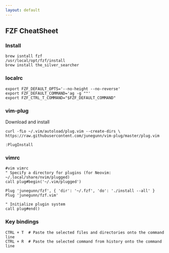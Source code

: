 ```yaml
---
layout: default
---
```

FZF CheatSheet
---

### Install
	brew isntall fzf
	/usr/local/opt/fzf/install
   	brew install the_silver_searcher

### localrc
	export FZF_DEFAULT_OPTS='--no-height --no-reverse'
	export FZF_DEFAULT_COMMAND='ag -g ""'
	export FZF_CTRL_T_COMMAND="$FZF_DEFAULT_COMMAND"

### vim-plug

Download and install

	curl -fLo ~/.vim/autoload/plug.vim --create-dirs \
    https://raw.githubusercontent.com/junegunn/vim-plug/master/plug.vim

	:PlugInstall

### vimrc

	#vim vimrc
	" Specify a directory for plugins (for Neovim: ~/.local/share/nvim/plugged)
	call plug#begin('~/.vim/plugged')
	
	Plug 'junegunn/fzf', { 'dir': '~/.fzf', 'do': './install --all' }
	Plug 'junegunn/fzf.vim'
	
	" Initialize plugin system
	call plug#end()

### Key bindings

	CTRL + T  # Paste the selected files and directories onto the command line
	CTRL + R  # Paste the selected command from history onto the command line
